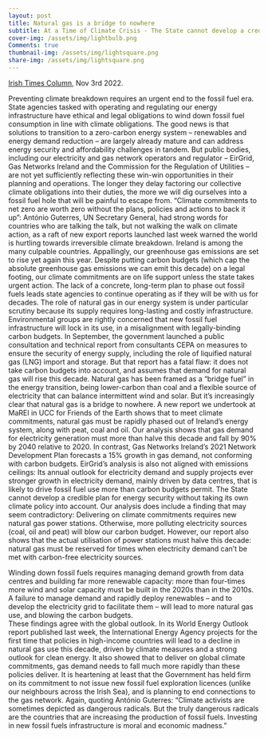 ```yaml
---
layout: post
title: Natural gas is a bridge to nowhere
subtitle: At a Time of Climate Crisis - The State cannot develop a credible plan for energy security without taking its own climate policy into account.
cover-img: /assets/img/lightbulb.png
Comments: true
thumbnail-img: /assets/img/lightsquare.png
share-img: /assets/img/lightsquare.png
---
```


[Irish Times Column](https://www.irishtimes.com/environment/climate-crisis/2022/11/03/natural-gas-is-a-bridge-to-nowhere/), Nov 3rd 2022.

Preventing climate breakdown requires an urgent end to the fossil fuel era. State agencies tasked with operating and regulating our energy infrastructure have ethical and legal obligations to wind down fossil fuel consumption in line with climate obligations. The good news is that solutions to transition to a zero-carbon energy system – renewables and energy demand reduction – are largely already mature and can address energy security and affordability challenges in tandem.
But public bodies, including our electricity and gas network operators and regulator – EirGrid, Gas Networks Ireland and the Commission for the Regulation of Utilities – are not yet sufficiently reflecting these win-win opportunities in their planning and operations. The longer they delay factoring our collective climate obligations into their duties, the more we will dig ourselves into a fossil fuel hole that will be painful to escape from. 
“Climate commitments to net zero are worth zero without the plans, policies and actions to back it up”: António Guterres, UN Secretary General, had strong words for countries who are talking the talk, but not walking the walk on climate action, as a raft of new export reports launched last week warned the world is hurtling towards irreversible climate breakdown.
Ireland is among the many culpable countries. Appallingly, our greenhouse gas emissions are set to rise yet again this year. Despite putting carbon budgets (which cap the absolute greenhouse gas emissions we can emit this decade) on a legal footing, our climate commitments are on life support unless the state takes urgent action.
The lack of a concrete, long-term plan to phase out fossil fuels leads state agencies to continue operating as if they will be with us for decades.
The role of natural gas in our energy system is under particular scrutiny because its supply requires long-lasting and costly infrastructure. Environmental groups are rightly concerned that new fossil fuel infrastructure will lock in its use, in a misalignment with legally-binding carbon budgets.
In September, the government launched a public consultation and technical report from consultants CEPA on measures to ensure the security of energy supply, including the role of liquified natural gas (LNG) import and storage. But that report has a fatal flaw: it does not take carbon budgets into account, and assumes that demand for natural gas will rise this decade.
Natural gas has been framed as a “bridge fuel” in the energy transition, being lower-carbon than coal and a flexible source of electricity that can balance intermittent wind and solar. But it’s increasingly clear that natural gas is a bridge to nowhere.
A new report we undertook at MaREI in UCC for Friends of the Earth shows that to meet climate commitments, natural gas must be rapidly phased out of Ireland’s energy system, along with peat, coal and oil. Our analysis shows that gas demand for electricity generation must more than halve this decade and fall by 90% by 2040 relative to 2020. In contrast, Gas Networks Ireland’s 2021 Network Development Plan forecasts a 15% growth in gas demand, not conforming with carbon budgets.
EirGrid’s analysis is also not aligned with emissions ceilings: Its annual outlook for electricity demand and supply projects ever stronger growth in electricity demand, mainly driven by data centres, that is likely to drive fossil fuel use more than carbon budgets permit.
The State cannot develop a credible plan for energy security without taking its own climate policy into account.
Our analysis does include a finding that may seem contradictory: Delivering on climate commitments requires new natural gas power stations. Otherwise, more polluting electricity sources (coal, oil and peat) will blow our carbon budget.
However, our report also shows that the actual utilisation of power stations must halve this decade: natural gas must be reserved for times when electricity demand can’t be met with carbon-free electricity sources.  

Winding down fossil fuels requires managing demand growth from data centres and building far more renewable capacity: more than four-times more wind and solar capacity must be built in the 2020s than in the 2010s. A failure to manage demand and rapidly deploy renewables – and to develop the electricity grid to facilitate them – will lead to more natural gas use, and blowing the carbon budgets.  
These findings agree with the global outlook. In its World Energy Outlook report published last week, the International Energy Agency projects for the first time that policies in high-income countries will lead to a decline in natural gas use this decade, driven by climate measures and a strong outlook for clean energy. It also showed that to deliver on global climate commitments, gas demand needs to fall much more rapidly than these policies deliver.
It is heartening at least that the Government has held firm on its commitment to not issue new fossil fuel exploration licences (unlike our neighbours across the Irish Sea), and is planning to end connections to the gas network. Again, quoting António Guterres: “Climate activists are sometimes depicted as dangerous radicals. But the truly dangerous radicals are the countries that are increasing the production of fossil fuels. Investing in new fossil fuels infrastructure is moral and economic madness.”
